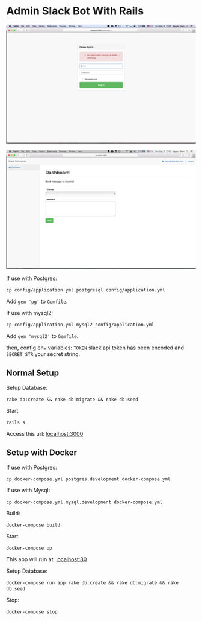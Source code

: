 Admin Slack Bot With Rails
==================

![](/app/assets/images/login-screen.png)

![](/app/assets/images/dashboard-screen.png)

If use with Postgres:

```
cp config/application.yml.postgresql config/application.yml
```

Add `gem 'pg'` to `Gemfile`.

If use with mysql2:

```
cp config/application.yml.mysql2 config/application.yml
```

Add `gem 'mysql2'` to `Gemfile`.

then, config env variables: `TOKEN` slack api token has been encoded and `SECRET_STR` your secret string.

## Normal Setup

Setup Database:

```
rake db:create && rake db:migrate && rake db:seed
```

Start:

```
rails s
```

Access this url: [localhost:3000](http://localhost:3000)

## Setup with Docker

If use with Postgres:

```
cp docker-compose.yml.postgres.development docker-compose.yml
```

If use with Mysql:

```
cp docker-compose.yml.mysql.development docker-compose.yml
```

Build:

```
docker-compose build
```

Start:

```
docker-compose up
```

This app will run at: [localhost:80](http://localhost:80)

Setup Database:

```
docker-compose run app rake db:create && rake db:migrate && rake db:seed
```

Stop:

```
docker-compose stop
```